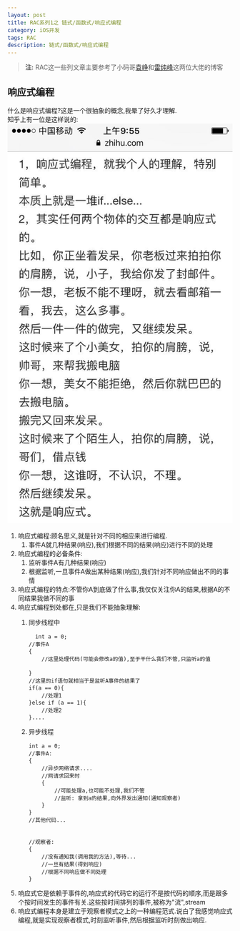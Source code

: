 ```yaml
---
layout: post
title: RAC系列1之 链式/函数式/响应式编程
category: iOS开发
tags: RAC
description: 链式/函数式/响应式编程
---
```

> **注:** RAC这一些列文章主要参考了小码哥[袁峥](http://www.jianshu.com/p/87ef6720a096)和[雷纯峰](http://blog.leichunfeng.com/blog/2016/02/27/mvvm-with-reactivecocoa/)这两位大佬的博客

## 响应式编程
什么是响应式编程?这是一个很抽象的概念,我晕了好久才理解.   
知乎上有一位是这样说的:    
 ![](https://raw.githubusercontent.com/zhoghua123/imgsBed/master/响应式1.jpeg)     

1. 响应式编程:顾名思义,就是针对不同的相应来进行编程.
    1. 事件A就几种结果(响应),我们根据不同的结果(响应)进行不同的处理 
2. 响应式编程的必备条件:
    1. 监听事件A有几种结果(响应)
    2. 根据监听,一旦事件A做出某种结果(响应),我们针对不同响应做出不同的事情
3. 响应式编程的特点:不管你A到底做了什么事,我仅仅关注你A的结果,根据A的不同结果我做不同的事
4. 响应式编程到处都在,只是我们不能抽象理解:
    1. 同步线程中
        ```
          int a = 0;
        //事件A
        {
            //这里处理代码(可能会修改a的值),至于干什么我们不管,只监听a的值
            
        }
        //这里的if语句就相当于是监听A事件的结果了
        if(a == 0){
            //处理1
        }else if (a == 1){
            //处理2
        }....
        ```
    2. 异步线程
        
        ```
        int a = 0;
        //事件A:
        {
            //异步网络请求....
            //网请求回来时
            {
                //可能处理a,也可能不处理,我们不管
                //监听: 拿到a的结果,向外界发出通知(通知观察者)
            }
        }
        //其他代码...
        
        
        //观察者:
        {
            //没有通知我(调用我的方法),等待...
            //一旦有结果(得到响应)
            //根据不同响应做不同处理
        }
        ```
5. 响应式它是依赖于事件的,响应式的代码它的运行不是按代码的顺序,而是跟多个按时间发生的事件有关.这些按时间排列的事件,被称为"流",stream
6. 响应式编程本身是建立于观察者模式之上的一种编程范式.说白了我感觉响应式编程,就是实现观察者模式,时刻监听事件,然后根据监听时刻做出响应.

